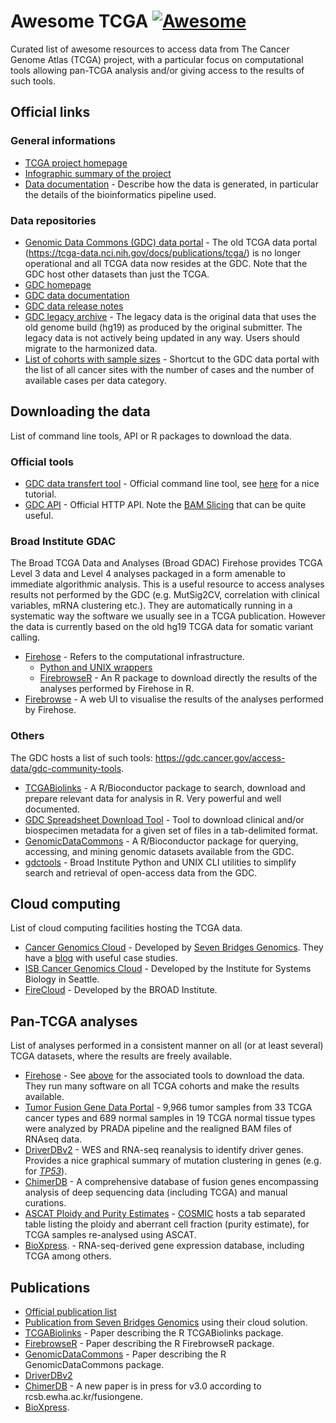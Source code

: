 # Awesome TCGA [![Awesome](https://awesome.re/badge.svg)](https://awesome.re)

Curated list of awesome resources to access data from The Cancer Genome Atlas (TCGA) project, with a particular focus on computational tools allowing pan-TCGA analysis and/or giving access to the results of such tools.

## Official links

### General informations

- [TCGA project homepage](https://cancergenome.nih.gov)
- [Infographic summary of the project](https://cancergenome.nih.gov/PublishedContent/Images/images/tcga-infographic-enlarge.__v100169753.png)
- [Data documentation](https://docs.gdc.cancer.gov/Data/Introduction/) - Describe how the data is generated, in particular the details of the bioinformatics pipeline used.

### Data repositories

- [Genomic Data Commons (GDC) data portal](https://portal.gdc.cancer.gov) - The old TCGA data portal (https://tcga-data.nci.nih.gov/docs/publications/tcga/) is no longer operational and all TCGA data now resides at the GDC. Note that the GDC host other datasets than just the TCGA.
- [GDC homepage](https://portal.gdc.cancer.gov)
- [GDC data documentation](https://docs.gdc.cancer.gov)
- [GDC data release notes](https://docs.gdc.cancer.gov/Data/Release_Notes/Data_Release_Notes/)
- [GDC legacy archive](https://portal.gdc.cancer.gov/legacy-archive/) - The legacy data is the original data that uses the old genome build (hg19) as produced by the original submitter. The legacy data is not actively being updated in any way. Users should migrate to the harmonized data.
- [List of cohorts with sample sizes](https://portal.gdc.cancer.gov/projects?filters=~%28op~%27and~content~%28~%28op~%27in~content~%28field~%27projects.program.name~value~%28~%27TCGA%29%29%29%29%29) - Shortcut to the GDC data portal with the list of all cancer sites with the number of cases and the number of available cases per data category.

## Downloading the data

List of command line tools, API or R packages to download the data.

### Official tools

- [GDC data transfert tool](https://gdc.cancer.gov/access-data/gdc-data-transfer-tool) - Official command line tool, see [here](https://github.com/IARCbioinfo/GDC-tricks) for a nice tutorial.
- [GDC API](https://docs.gdc.cancer.gov/API/Users_Guide/Getting_Started/) - Official HTTP API. Note the [BAM Slicing](https://docs.gdc.cancer.gov/API/Users_Guide/BAM_Slicing/) that can be quite useful.

### Broad Institute GDAC

The Broad TCGA Data and Analyses (Broad GDAC) Firehose provides TCGA Level 3 data and Level 4 analyses packaged in a form amenable to immediate algorithmic analysis. This is a useful resource to access analyses results not performed by the GDC (e.g. MutSig2CV, correlation with clinical variables, mRNA clustering etc.). They are automatically running in a systematic way the software we usually see in a TCGA publication. However the data is currently based on the old hg19 TCGA data for somatic variant calling.

- [Firehose](http://gdac.broadinstitute.org/) - Refers to the computational infrastructure.
    - [Python and UNIX wrappers](https://confluence.broadinstitute.org/display/GDAC/fbget)
    - [FirebrowseR](https://github.com/mariodeng/FirebrowseR) - An R package to download directly the results of the analyses performed by Firehose in R.
- [Firebrowse](http://firebrowse.org) - A web UI to visualise the results of the analyses performed by Firehose.

### Others

The GDC hosts a list of such tools: https://gdc.cancer.gov/access-data/gdc-community-tools.

- [TCGABiolinks](http://bioinformaticsfmrp.github.io/TCGAbiolinks/) - A R/Bioconductor package to search, download and prepare relevant data for analysis in R. Very powerful and well documented.
- [GDC Spreadsheet Download Tool](https://github.com/wwysoc2/gdc-tsv-tool) - Tool to download clinical and/or biospecimen metadata for a given set of files in a tab-delimited format.
- [GenomicDataCommons](https://bioconductor.org/packages/release/bioc/html/GenomicDataCommons.html) - A R/Bioconductor package for querying, accessing, and mining genomic datasets available from the GDC.
- [gdctools](https://github.com/broadinstitute/gdctools) - Broad Institute Python and UNIX CLI utilities to simplify search and retrieval of open-access data from the GDC.

## Cloud computing

List of cloud computing facilities hosting the TCGA data.

- [Cancer Genomics Cloud](http://www.cancergenomicscloud.org) - Developed by [Seven Bridges Genomics](https://www.sevenbridges.com). They have a [blog](https://www.sevenbridges.com/blog/) with useful case studies.
- [ISB Cancer Genomics Cloud](http://cgc.systemsbiology.net) - Developed by the Institute for Systems Biology in Seattle.
- [FireCloud](https://software.broadinstitute.org/firecloud/) - Developed by the BROAD Institute.

## Pan-TCGA analyses

List of analyses performed in a consistent manner on all (or at least several) TCGA datasets, where the results are freely available.

- [Firehose](http://gdac.broadinstitute.org) - See [above](https://github.com/IARCbioinfo/awesome-TCGA#broad-institute-gdac) for the associated tools to download the data. They run many software on all TCGA cohorts and make the results available.
- [Tumor Fusion Gene Data Portal](http://www.tumorfusions.org) - 9,966 tumor samples from 33 TCGA cancer types and 689 normal samples in 19 TCGA normal tissue types were analyzed by PRADA pipeline and the realigned BAM files of RNAseq data.
- [DriverDBv2](http://driverdb.tms.cmu.edu.tw/driverdbv2/index.php) - WES and RNA-seq reanalysis to identify driver genes. Provides a nice graphical summary of mutation clustering in genes (e.g. for *[TP53](http://driverdb.tms.cmu.edu.tw/driverdbv2/gene_data_p.php?genename=TP53&geneproteinid=&submit=submit)*).
- [ChimerDB](ercsb.ewha.ac.kr/fusiongene) - A comprehensive database of fusion genes encompassing analysis of deep sequencing data (including TCGA) and manual curations.
- [ASCAT Ploidy and Purity Estimates](http://cancer.sanger.ac.uk/cosmic/download) - [COSMIC](http://cancer.sanger.ac.uk/cosmic) hosts a tab separated table listing the ploidy and aberrant cell fraction (purity estimate), for TCGA samples re-analysed using ASCAT.
- [BioXpress](https://hive.biochemistry.gwu.edu/cgi-bin/prd/bioxpress/servlet.cgi). - RNA-seq-derived gene expression database, including TCGA among others.

## Publications

- [Official publication list](https://cancergenome.nih.gov/publications)
- [Publication from Seven Bridges Genomics](https://www.sevenbridges.com/publications/) using their cloud solution.
- [TCGABiolinks](https://www.ncbi.nlm.nih.gov/pubmed/26704973) - Paper describing the R TCGABiolinks package.
- [FirebrowseR](https://www.ncbi.nlm.nih.gov/pmc/articles/PMC5216271/) - Paper describing the R FirebrowseR package.
- [GenomicDataCommons](https://www.biorxiv.org/content/early/2017/03/15/117200) -  Paper describing the R GenomicDataCommons package.
- [DriverDBv2](https://www.ncbi.nlm.nih.gov/pmc/articles/PMC4702919/)
- [ChimerDB](https://www.ncbi.nlm.nih.gov/pubmed/19906715) - A new paper is in press for v3.0 according to rcsb.ewha.ac.kr/fusiongene.
- [BioXpress](https://www.ncbi.nlm.nih.gov/pmc/articles/PMC4377087/).
